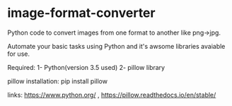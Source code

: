 # image-format-converter

Python code to convert images from one format to another like png->jpg.

Automate your basic tasks using Python and it's awsome libraries avaiable for use.

Required: 1- Python(version 3.5 used) 2- pillow library

pillow installation: pip install pillow

links: https://www.python.org/ , https://pillow.readthedocs.io/en/stable/
